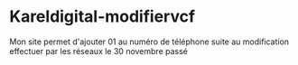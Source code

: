 # Kareldigital-modifiervcf
Mon site permet d'ajouter 01 au numéro de téléphone suite au modification effectuer par les réseaux le 30 novembre passé
